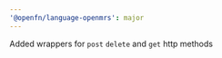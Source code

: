 ```yaml
---
'@openfn/language-openmrs': major
---
```


Added wrappers for `post` `delete` and `get` http methods
